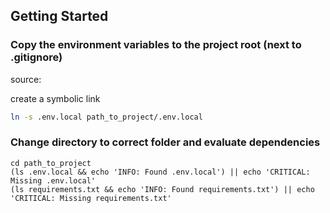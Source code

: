 ## Getting Started

### Copy the environment variables to the project root (next to .gitignore)

source: <tbc>

create a symbolic link
```bash
ln -s .env.local path_to_project/.env.local
```

### Change directory to correct folder and evaluate dependencies

```shell
cd path_to_project
(ls .env.local && echo 'INFO: Found .env.local') || echo 'CRITICAL: Missing .env.local'
(ls requirements.txt && echo 'INFO: Found requirements.txt') || echo 'CRITICAL: Missing requirements.txt'
```
